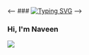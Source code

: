<-- ### [![Typing SVG](https://readme-typing-svg.herokuapp.com?font=Roboto+Mono&color=000000&lines=Hi+%F0%9F%91%8B%2C+I+am+Naveen)](https://git.io/typing-svg) -->

### Hi, I'm Naveen

![](https://komarev.com/ghpvc/?username=nobodyme&color=brightgreen)

<!--
**nobodyme/nobodyme** is a ✨ _special_ ✨ repository because its `README.md` (this file) appears on your GitHub profile.

Here are some ideas to get you started:

- 🔭 I’m currently working on ...
- 🌱 I’m currently learning ...
- 👯 I’m looking to collaborate on ...
- 🤔 I’m looking for help with ...
- 💬 Ask me about ...
- 📫 How to reach me: ...
- 😄 Pronouns: ...
- ⚡ Fun fact: ...
-->
